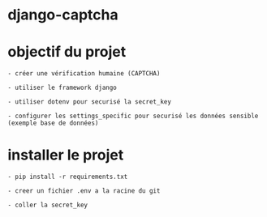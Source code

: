 # django-captcha

# objectif du projet

    - créer une vérification humaine (CAPTCHA)

    - utiliser le framework django

    - utiliser dotenv pour securisé la secret_key

    - configurer les settings_specific pour securisé les données sensible (exemple base de données)

# installer le projet

    - pip install -r requirements.txt

    - creer un fichier .env a la racine du git

    - coller la secret_key

    